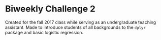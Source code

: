 # Biweekly Challenge 2

Created for the fall 2017 class while serving as an undergraduate teaching assistant. Made to introduce students of all backgrounds to the `dplyr` package and basic logistic regression.
